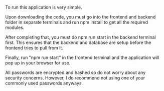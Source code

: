 To run this application is very simple.

Upon downloading the code, you must go into the frontend and backend folder in separate terminals and run npm install to get
all the required modules.

After completing that, you must do npm run start in the backend terminal first. This ensures that the backend and database are setup 
before the frontend tries to pull from it.

Finally, run "npm run start" in the frontend terminal and the application will pop up in your browser for use.

All passwords are encrypted and hashed so do not worry about any security concerns. However, I do recommend not using one of your
commonly used passwords anyways.